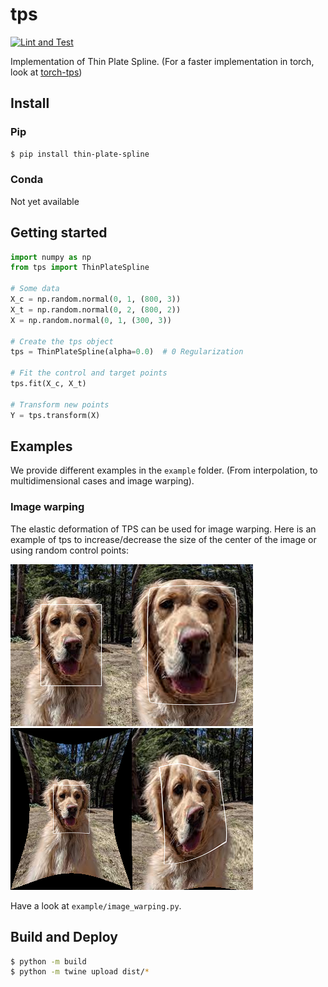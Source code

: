 # tps

[![Lint and Test](https://github.com/raphaelreme/tps/actions/workflows/tests.yml/badge.svg)](https://github.com/raphaelreme/tps/actions/workflows/tests.yml)


Implementation of Thin Plate Spline.
(For a faster implementation in torch, look at [torch-tps](https://github.com/raphaelreme/torch-tps))


## Install

### Pip

```bash
$ pip install thin-plate-spline
```

### Conda

Not yet available


## Getting started

```python
import numpy as np
from tps import ThinPlateSpline

# Some data
X_c = np.random.normal(0, 1, (800, 3))
X_t = np.random.normal(0, 2, (800, 2))
X = np.random.normal(0, 1, (300, 3))

# Create the tps object
tps = ThinPlateSpline(alpha=0.0)  # 0 Regularization

# Fit the control and target points
tps.fit(X_c, X_t)

# Transform new points
Y = tps.transform(X)
```

## Examples

We provide different examples in the `example` folder. (From interpolation, to multidimensional cases and image warping).


### Image warping

The elastic deformation of TPS can be used for image warping. Here is an example of tps to increase/decrease the size of the center of the image or using random control points:

![Input Image](example/images/dog_with_bbox.png)![Increased Image](example/images/increase_warped_dog.png)![Decreased Image](example/images/decrease_warped_dog.png)![Warped Image](example/images/random_warped_dog.png)

Have a look at `example/image_warping.py`.


## Build and Deploy

```bash
$ python -m build
$ python -m twine upload dist/*
```

